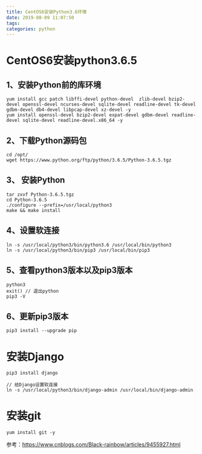 ```yaml
---
title: CentOS6安装Python3.6环境
date: 2019-08-09 11:07:50
tags:
categories: python
---
```


# CentOS6安装python3.6.5

## 1、安装Python前的库环境

```shell
yum install gcc patch libffi-devel python-devel  zlib-devel bzip2-devel openssl-devel ncurses-devel sqlite-devel readline-devel tk-devel gdbm-devel db4-devel libpcap-devel xz-devel -y
yum install openssl-devel bzip2-devel expat-devel gdbm-devel readline-devel sqlite-devel readline-devel.x86_64 -y
```

## 2、下载Python源码包

```shell
cd /opt/
wget https://www.python.org/ftp/python/3.6.5/Python-3.6.5.tgz
```

## 3、 安装Python

```shell
tar zxvf Python-3.6.5.tgz
cd Python-3.6.5
./configure --prefix=/usr/local/python3
make && make install
```

## 4、设置软连接

```shell
ln -s /usr/local/python3/bin/python3.6 /usr/local/bin/python3
ln -s /usr/local/python3/bin/pip3 /usr/local/bin/pip3
```

## 5、查看python3版本以及pip3版本

```shell
python3
exit() // 退出python
pip3 -V
```

## 6、更新pip3版本

```shell
pip3 install --upgrade pip
```

# 安装Django

```shell
pip3 install django

// 给Django设置软连接
ln -s /usr/local/python3/bin/django-admin /usr/local/bin/django-admin

```

# 安装git

```shell
yum install git -y
```



参考：https://www.cnblogs.com/Black-rainbow/articles/9455927.html